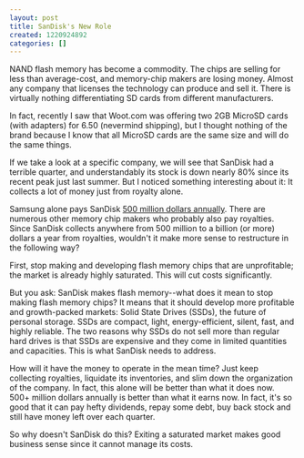```yaml
---
layout: post
title: SanDisk's New Role
created: 1220924892
categories: []
---
```

NAND flash memory has become a commodity. The chips are selling for less than average-cost, and memory-chip makers are losing money. Almost any company that licenses the technology can produce and sell it. There is virtually nothing differentiating SD cards from different manufacturers.

In fact, recently I saw that Woot.com was offering two 2GB MicroSD cards (with adapters) for 6.50 (nevermind shipping), but I thought nothing of the brand because I know that all MicroSD cards are the same size and will do the same things.

If we take a look at a specific company, we will see that SanDisk had a terrible quarter, and understandably its stock is down nearly 80% since its recent peak just last summer. But I noticed something interesting about it: It collects a lot of money just from royalty alone.

Samsung alone pays SanDisk [500 million dollars annually](http://www.bizjournals.com/austin/stories/2008/09/08/daily9.html). There are numerous other memory chip makers who probably also pay royalties. Since SanDisk collects anywhere from 500 million to a billion (or more) dollars a year from royalties, wouldn't it make more sense to restructure in the following way?

First, stop making and developing flash memory chips that are unprofitable; the market is already highly saturated. This will cut costs significantly.

But you ask: SanDisk makes flash memory--what does it mean to stop making flash memory chips? It means that it should develop more profitable and growth-packed markets: Solid State Drives (SSDs), the future of personal storage. SSDs are compact, light, energy-efficient, silent, fast, and highly reliable. The two reasons why SSDs do not sell more than regular hard drives is that SSDs are expensive and they come in limited quantities and capacities. This is what SanDisk needs to address.

How will it have the money to operate in the mean time? Just keep collecting royalties, liquidate its inventories, and slim down the organization of the company. In fact, this alone will be better than what it does now. 500+ million dollars annually is better than what it earns now. In fact, it's so good that it can pay hefty dividends, repay some debt, buy back stock and still have money left over each quarter.

So why doesn't SanDisk do this? Exiting a saturated market makes good business sense since it cannot manage its costs.
